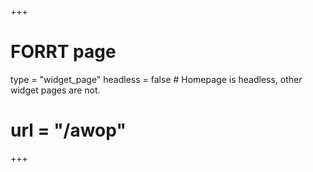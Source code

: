 +++
# FORRT page
type = "widget_page"
headless = false  # Homepage is headless, other widget pages are not.
# url = "/awop"
+++
